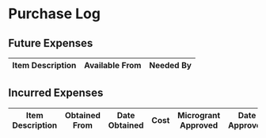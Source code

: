 # Purchase Log

## Future Expenses
| Item Description | Available From | Needed By |
| :---: | :---: | :---: |


## Incurred Expenses
| Item Description | Obtained From |  Date Obtained  | Cost | Microgrant Approved | Date Approved | Reimbused?  |
| :---: | :---: | :---: | :---: | :---: | :---: | :---: |
